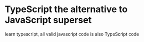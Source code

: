 # TypeScript the alternative to JavaScript superset

learn typescript, all valid javascript code is also TypeScript code
